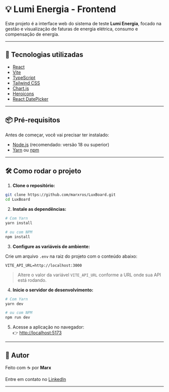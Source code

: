 # 💡 Lumi Energia - Frontend

Este projeto é a interface web do sistema de teste **Lumi Energia**, focado na gestão e visualização de faturas de energia elétrica, consumo e compensação de energia.

---

## 🚀 Tecnologias utilizadas

- [React](https://reactjs.org/)
- [Vite](https://vitejs.dev/)
- [TypeScript](https://www.typescriptlang.org/)
- [Tailwind CSS](https://tailwindcss.com/)
- [Chart.js](https://www.chartjs.org/)
- [Heroicons](https://heroicons.com/)
- [React DatePicker](https://reactdatepicker.com/)

---

## 📦 Pré-requisitos

Antes de começar, você vai precisar ter instalado:

- [Node.js](https://nodejs.org/) (recomendado: versão 18 ou superior)
- [Yarn](https://yarnpkg.com/) ou [npm](https://www.npmjs.com/)

---

## 🛠️ Como rodar o projeto

1. **Clone o repositório:**

```bash
git clone https://github.com/marxros/LuxBoard.git
cd LuxBoard
```

2. **Instale as dependências:**

```bash
# Com Yarn
yarn install

# ou com NPM
npm install
```

3. **Configure as variáveis de ambiente:**

Crie um arquivo `.env` na raiz do projeto com o conteúdo abaixo:

```env
VITE_API_URL=http://localhost:3000
```

> Altere o valor da variável `VITE_API_URL` conforme a URL onde sua API está rodando.

4. **Inicie o servidor de desenvolvimento:**

```bash
# Com Yarn
yarn dev

# ou com NPM
npm run dev
```

5. Acesse a aplicação no navegador:  
👉 [http://localhost:5173](http://localhost:5173)

---

## 🧠 Autor

Feito com ☕ por **Marx**  

Entre em contato no [LinkedIn](https://www.linkedin.com/in/marx-roberto/)

---
